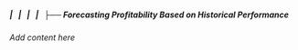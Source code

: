##### |   |   |   |   ├── Forecasting Profitability Based on Historical Performance

*Add content here*